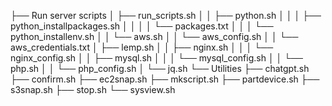 ├── Run server scripts
│   ├── run_scripts.sh
│   │   ├── python.sh
│   │   │   ├── python_installpackages.sh
│   │   │   │   └── packages.txt
│   │   │   └── python_installenv.sh
│   │   └── aws.sh
│   │       └── aws_config.sh
│   │           └── aws_credentials.txt
│   ├── lemp.sh
│   │   ├── nginx.sh
│   │   │   └── nginx_config.sh
│   │   ├── mysql.sh
│   │   │   └── mysql_config.sh
│   │   └── php.sh
│   │       └── php_config.sh
│   └── jq.sh
└── Utilities
    ├── chatgpt.sh
    ├── confirm.sh
    ├── ec2snap.sh
    ├── mkscript.sh
    ├── partdevice.sh
    ├── s3snap.sh
    ├── stop.sh
    └── sysview.sh

